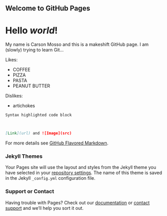 ## Welcome to GitHub Pages

# **Hello** _world_!

My name is Carson Mosso and this is a makeshift GitHub page. 
I am (slowly) trying to learn Git...

Likes:
- COFFEE
- PIZZA
- PASTA
- PEANUT BUTTER

Dislikes:
- artichokes



```markdown
Syntax highlighted code block



[Link](url) and ![Image](src)
```

For more details see [GitHub Flavored Markdown](https://guides.github.com/features/mastering-markdown/).

### Jekyll Themes

Your Pages site will use the layout and styles from the Jekyll theme you have selected in your [repository settings](https://github.com/cmosso/cmosso.github.io/settings). The name of this theme is saved in the Jekyll `_config.yml` configuration file.

### Support or Contact

Having trouble with Pages? Check out our [documentation](https://help.github.com/categories/github-pages-basics/) or [contact support](https://github.com/contact) and we’ll help you sort it out.
